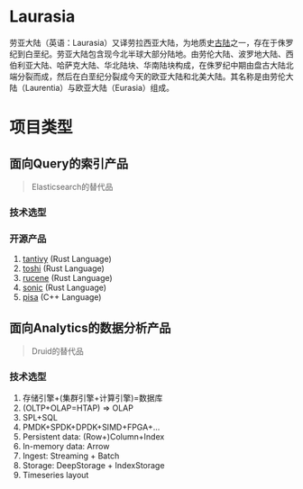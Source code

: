 # Laurasia
劳亚大陆（英语：Laurasia）又译劳拉西亚大陆，为地质史[古陆][1]之一，存在于侏罗纪到白垩纪。劳亚大陆包含现今北半球大部分陆地。由劳伦大陆、波罗地大陆、西伯利亚大陆、哈萨克大陆、华北陆块、华南陆块构成，在侏罗纪中期由盘古大陆北端分裂而成，然后在白垩纪分裂成今天的欧亚大陆和北美大陆。其名称是由劳伦大陆（Laurentia）与欧亚大陆（Eurasia）组成。

[1]: https://en.wikipedia.org/wiki/Supercontinent



# 项目类型

## 面向Query的索引产品

> Elasticsearch的替代品

### 技术选型



### 开源产品
1. [tantivy][1] (Rust Language)
2. [toshi][2] (Rust Language)
3. [rucene][3] (Rust Language)
4. [sonic][4] (Rust Language)
5. [pisa][5] (C++ Language)

[1]: https://github.com/tantivy-search/tantivy
[2]: https://github.com/toshi-search/Toshi
[3]: https://github.com/zhihu/rucene
[4]: https://github.com/valeriansaliou/sonic
[5]: https://github.com/pisa-engine/pisa


## 面向Analytics的数据分析产品

> Druid的替代品
>

### 技术选型

1. 存储引擎+(集群引擎+计算引擎)=数据库
2. (OLTP+OLAP=HTAP) => OLAP
3. SPL+SQL
4. PMDK+SPDK+DPDK+SIMD+FPGA+...
5. Persistent data: (Row+)Column+Index
6. In-memory data: Arrow
7. Ingest: Streaming + Batch
8. Storage: DeepStorage + IndexStorage
9. Timeseries layout





